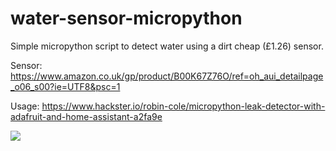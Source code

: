 # water-sensor-micropython
Simple micropython script to detect water using a dirt cheap (£1.26) sensor.

Sensor: https://www.amazon.co.uk/gp/product/B00K67Z76O/ref=oh_aui_detailpage_o06_s00?ie=UTF8&psc=1

Usage: https://www.hackster.io/robin-cole/micropython-leak-detector-with-adafruit-and-home-assistant-a2fa9e

<img src="https://github.com/robmarkcole/water-sensor-micropython/blob/master/water-sensor-micropython.png">
